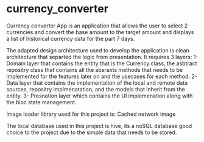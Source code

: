 # currency_converter

Currency converter App is an application that allows the user to select 2 currencies and convert the base amount to the target amount and displays a list of historical currency data for the part 7 days.


The adapted design architecture used to develop the application is clean architecture that separted the logic from presentation.
It requires 3 layers: 
1- Domain layer that contains the entity that is the Currency class, the asbtract repositry class that contains all the absraxts methods that needs to be implemented for the features later on and the usecases for each method.
2- Data layer that contains the implementation of the local and remote data sources, repositry implmenatation, and the models that inherit from the entity.
3- Presnation layer which contains the UI implemenation along with the bloc state management. 

Image loader library used for this project is:  Cached network image


The local database used in this project is hive, its a noSQL database good choice to the project due to the simple data that needs to be stored.

